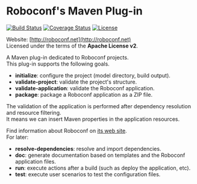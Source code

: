 # Roboconf's Maven Plug-in
[![Build Status](http://travis-ci.org/roboconf/roboconf-maven-plugin.png?branch=master)](http://travis-ci.org/roboconf/roboconf-maven-plugin)
[![Coverage Status](http://coveralls.io/repos/roboconf/roboconf-maven-plugin/badge.png)](http://coveralls.io/r/roboconf/roboconf-maven-plugin)
[![License](https://pypip.in/license/apache-libcloud/badge.png)](http://www.apache.org/licenses/LICENSE-2.0)

Website: [http://roboconf.net](http://roboconf.net)  
Licensed under the terms of the **Apache License v2**.

A Maven plug-in dedicated to Roboconf projects.  
This plug-in supports the following goals.

* **initialize**: configure the project (model directory, build output).
* **validate-project**: validate the project's structure.
* **validate-application**: validate the Roboconf application.
* **package**: package a Roboconf application as a ZIP file.

The validation of the application is performed after dependency resolution and resource filtering.  
It means we can insert Maven properties in the application resources.

Find information about Roboconf on [its web site](http://roboconf.net).  
For later:

* **resolve-dependencies**: resolve and import dependencies.
* **doc**: generate documentation based on templates and the Roboconf application files.
* **run**: execute actions after a build (such as deploy the application, etc).
* **test**: execute user scenarios to test the configuration files.
